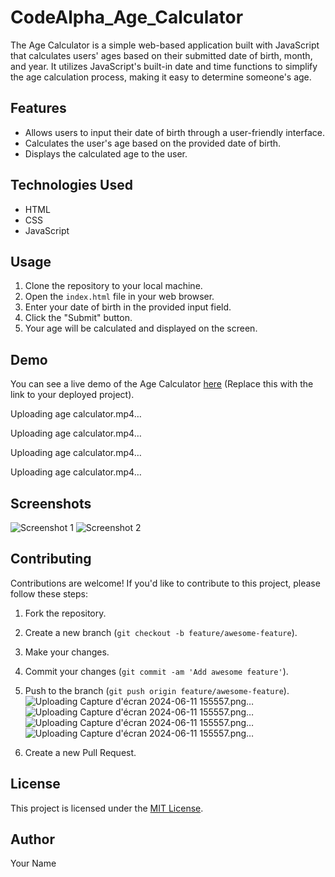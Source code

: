 # CodeAlpha_Age_Calculator

The Age Calculator is a simple web-based application built with JavaScript that calculates users' ages based on their submitted date of birth, month, and year. It utilizes JavaScript's built-in date and time functions to simplify the age calculation process, making it easy to determine someone's age.

## Features
- Allows users to input their date of birth through a user-friendly interface.
- Calculates the user's age based on the provided date of birth.
- Displays the calculated age to the user.

## Technologies Used
- HTML
- CSS
- JavaScript

## Usage
1. Clone the repository to your local machine.
2. Open the `index.html` file in your web browser.
3. Enter your date of birth in the provided input field.
4. Click the "Submit" button.
5. Your age will be calculated and displayed on the screen.

## Demo
You can see a live demo of the Age Calculator [here](#) (Replace this with the link to your deployed project).


Uploading age calculator.mp4…



Uploading age calculator.mp4…



Uploading age calculator.mp4…



Uploading age calculator.mp4…


## Screenshots
![Screenshot 1](screenshots/screenshot1.png)
![Screenshot 2](screenshots/screenshot2.png)

## Contributing
Contributions are welcome! If you'd like to contribute to this project, please follow these steps:
1. Fork the repository.
2. Create a new branch (`git checkout -b feature/awesome-feature`).
3. Make your changes.
4. Commit your changes (`git commit -am 'Add awesome feature'`).
5. Push to the branch (`git push origin feature/awesome-feature`).![Uploading Capture d'écran 2024-06-11 155557.png…]()
![Uploading Capture d'écran 2024-06-11 155557.png…]()
![Uploading Capture d'écran 2024-06-11 155557.png…]()
![Uploading Capture d'écran 2024-06-11 155557.png…]()

6. Create a new Pull Request.

## License
This project is licensed under the [MIT License](LICENSE).

## Author
Your Name
